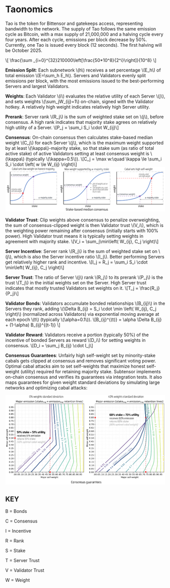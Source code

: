 # Taonomics

Tao is the token for Bittensor and gatekeeps access, representing bandwidth to the network. The supply of Tao follows the same emission cycle as Bitcoin, with a max supply of 21,000,000 and a halving cycle every four years. After each cycle, emissions per block decrease by 50%. Currently, one Tao is issued every block (12 seconds). The first halving will be October 2025.

\\[ \frac{\sum _{i=0}^{32}210000\left[\frac{50*10^8}{2^i}\right]}{10^8} \\]



**Emission Split**: Each subnetwork \\(h\\) receives a set percentage \\(E_h\\) of total emission \\(E=\sum_h E_h\\).
Servers and Validators evenly split emissions per block, with the most emissions issued to the best-performing Servers and largest Validators.

**Weights**: Each Validator \\(i\\) evaluates the relative utility of each Server \\(j\\), and sets weights \\(\sum_jW_{ij}=1\\) on-chain, signed with the Validator hotkey. A relatively high weight indicates relatively high Server utility.

**Prerank**: Server rank \\(R_j\\) is the sum of weighted stake set on \\(j\\), before consensus. A high rank indicates that majority stake agrees on relatively high utility of a Server.
\\[P_j = \sum_i S_i \cdot W_{ij}\\]

**Consensus**: On-chain consensus then calculates stake-based median weight \\(C_j\\) for each Server \\(j\\), which is the maximum weight supported by at least \\(\kappa\\)-majority stake, so that stake sum (as ratio of total active stake) of active Validators setting at least consensus weight is \\(\kappa\\) (typically \\(\kappa=0.5\\)).
\\[C_j = \max w:\quad \kappa \le \sum_i S_i \cdot \left( w \le W_{ij} \right)\\]
<img src="images/consensus_plots.pdf">

**Validator Trust**: Clip weights above consensus to penalize overweighting, the sum of consensus-clipped weight is then Validator trust \\(V_i\\), which is the weighting power remaining after consensus (initially starts with 100% power). High Validator trust means it is typically setting weights in agreement with majority stake.
\\[V_i = \sum_j\min\left( W_{ij}, C_j \right)\\]

**Server Incentive**: Server rank \\(R_j\\) is the sum of weighted stake set on \\(j\\), which is also the Server incentive ratio \\(I_j\\). Better performing Servers get relatively higher rank and incentive.
\\[I_j = R_j = \sum_i S_i \cdot \min\left( W_{ij}, C_j \right)\\]

**Server Trust**: The ratio of Server \\(j\\) rank \\(R_j\\) to its prerank \\(P_j\\) is the trust \\(T_j\\) in the initial weights set on the Server. High Server trust indicates that mostly trusted Validators set weights on it.
\\[T_j = \frac{R_j}{P_j}\\]

**Validator Bonds**: Validators accumulate bonded relationships \\(B_{ij}\\) in the Servers they rank, adding \\(\Delta B_{ij} = S_i \cdot \min \left( W_{ij}, C_j \right)\\) (normalized across Validators) via exponential moving average at each epoch \\(t\\) (typically \\(\alpha=0.1\\)).
\\[B_{ij}^{(t)} = \alpha \Delta B_{ij} + (1-\alpha) B_{ij}^{(t-1)} \\]

**Validator Reward**: Validators receive a portion (typically 50%) of the incentive of bonded Servers as reward \\(D_i\\) for setting weights in consensus.
\\[D_i = \sum_j B_{ij} \cdot I_j\\]

**Consensus Guarantees**: Unfairly high self-weight set by minority-stake cabals gets clipped at consensus and removes significant voting power. Optimal cabal attacks aim to set self-weights that maximize honest self-weight (utility) required for retaining majority stake. Subtensor implements on-chain consensus and verifies its guarantees via integration tests. It also maps guarantees for given weight standard deviations by simulating large networks and optimizing cabal attacks:

<img src="images/consensus_guarantees.pdf">

**KEY**
---
B = Bonds

C = Consensus

I = Incentive

R = Rank

S = Stake

T = Server Trust

V = Validator Trust

W = Weight
